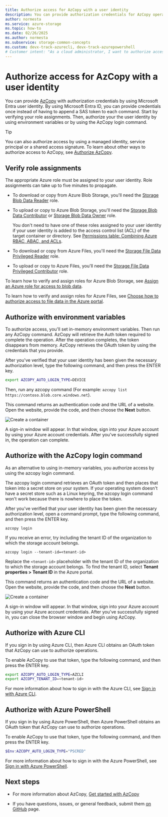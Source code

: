 ```yaml
---
title: Authorize access for AzCopy with a user identity
description: You can provide authorization credentials for AzCopy operations by using a Microsoft Entra ID user identity.
author: normesta
ms.service: azure-storage
ms.topic: how-to
ms.date: 02/26/2025
ms.author: normesta
ms.subservice: storage-common-concepts
ms.custom: devx-track-azurecli, devx-track-azurepowershell
# Customer intent: "As a cloud administrator, I want to authorize access for AzCopy operations using Microsoft Entra ID, so that I can streamline file uploads and downloads without the need for SAS tokens, enhancing security and ease of management."
---
```


# Authorize access for AzCopy with a user identity

You can provide [AzCopy](storage-use-azcopy-v10.md) with authorization credentials by using Microsoft Entra user identity. By using Microsoft Entra ID, you can provide credentials once instead of having to append a SAS token to each command. Start by verifying your role assignments. Then, authorize your the user identity by using environment variables or by using the AzCopy login command. 

> [!TIP]
> You can also authorize access by using a managed identity, service principal or a shared access signature. To learn about other ways to authorize access to AzCopy, see [Authorize AzCopy](storage-use-azcopy-v10.md#authorize-azcopy).

## Verify role assignments

The appropriate Azure role must be assigned to your user identity. Role assignments can take up to five minutes to propagate. 

- To download or copy from Azure Blob Storage, you'll need the [Storage Blob Data Reader](../../role-based-access-control/built-in-roles.md#storage-blob-data-reader) role.

- To upload or copy to Azure Blob Storage, you'll need the [Storage Blob Data Contributor](../../role-based-access-control/built-in-roles.md#storage-blob-data-contributor) or [Storage Blob Data Owner](../../role-based-access-control/built-in-roles.md#storage-blob-data-owner) role.

  You don't need to have one of these roles assigned to your user identity if your user identity is added to the access control list (ACL) of the target container or directory. See [Permissions table: Combining Azure RBAC, ABAC, and ACLs](../blobs/data-lake-storage-access-control-model.md#permissions-table-combining-azure-rbac-abac-and-acls).

- To download or copy from Azure Files, you'll need the [Storage File Data Privileged Reader](../../role-based-access-control/built-in-roles.md#storage-file-data-privileged-reader) role.

- To upload or copy to Azure Files, you'll need the [Storage File Data Privileged Contributor](../../role-based-access-control/built-in-roles.md#storage-file-data-privileged-contributor) role.

To learn how to verify and assign roles for Azure Blob Storage, see [Assign an Azure role for access to blob data](../blobs/assign-azure-role-data-access.md).

To learn how to verify and assign roles for Azure Files, see [Choose how to authorize access to file data in the Azure portal](../files/authorize-data-operations-portal.md).

## Authorize with environment variables

To authorize access, you'll set in-memory environment variables. Then run any AzCopy command. AzCopy will retrieve the Auth token required to complete the operation. After the operation completes, the token disappears from memory. AzCopy retrieves the OAuth token by using the credentials that you provide. 

After you've verified that your user identity has been given the necessary authorization level, type the following command, and then press the ENTER key.

```bash
export AZCOPY_AUTO_LOGIN_TYPE=DEVICE
```
Then, run any azcopy command (For example: `azcopy list https://contoso.blob.core.windows.net`).

This command returns an authentication code and the URL of a website. Open the website, provide the code, and then choose the **Next** button.

![Create a container](media/storage-use-azcopy-v10/azcopy-login.png)

A sign-in window will appear. In that window, sign into your Azure account by using your Azure account credentials. After you've successfully signed in, the operation can complete.

## Authorize with the AzCopy login command

As an alternative to using in-memory variables, you authorize access by using the azcopy login command.

The azcopy login command retrieves an OAuth token and then places that token into a secret store on your system. If your operating system doesn't have a secret store such as a Linux keyring, the azcopy login command won't work because there is nowhere to place the token.

After you've verified that your user identity has been given the necessary authorization level, open a command prompt, type the following command, and then press the ENTER key.

```azcopy
azcopy login
```

If you receive an error, try including the tenant ID of the organization to which the storage account belongs.

```azcopy
azcopy login --tenant-id=<tenant-id>
```

Replace the `<tenant-id>` placeholder with the tenant ID of the organization to which the storage account belongs. To find the tenant ID, select **Tenant properties > Tenant ID** in the Azure portal.

This command returns an authentication code and the URL of a website. Open the website, provide the code, and then choose the **Next** button.

![Create a container](media/storage-use-azcopy-v10/azcopy-login.png)

A sign-in window will appear. In that window, sign into your Azure account by using your Azure account credentials. After you've successfully signed in, you can close the browser window and begin using AzCopy.

## Authorize with Azure CLI

If you sign in by using Azure CLI, then Azure CLI obtains an OAuth token that AzCopy can use to authorize operations. 

To enable AzCopy to use that token, type the following command, and then press the ENTER key.

```bash
export AZCOPY_AUTO_LOGIN_TYPE=AZCLI
export AZCOPY_TENANT_ID=<tenant-id>
```

For more information about how to sign in with the Azure CLI, see [Sign in with Azure CLI](/cli/azure/authenticate-azure-cli).

## Authorize with Azure PowerShell

If you sign in by using Azure PowerShell, then Azure PowerShell obtains an OAuth token that AzCopy can use to authorize operations.  

To enable AzCopy to use that token, type the following command, and then press the ENTER key.

```PowerShell
$Env:AZCOPY_AUTO_LOGIN_TYPE="PSCRED"
```

For more information about how to sign in with the Azure PowerShell, see [Sign in with Azure PowerShell](/powershell/azure/authenticate-azureps).

## Next steps

- For more information about AzCopy, [Get started with AzCopy](storage-use-azcopy-v10.md)

- If you have questions, issues, or general feedback, submit them [on GitHub](https://github.com/Azure/azure-storage-azcopy) page.
